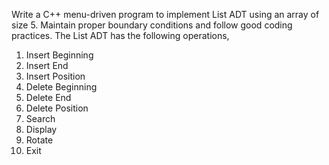 Write a C++ menu-driven program to implement List ADT using an array of size 5. Maintain
proper boundary conditions and follow good coding practices. The List ADT has the
following operations,

1. Insert Beginning
2. Insert End
3. Insert Position
4. Delete Beginning
5. Delete End
6. Delete Position
7. Search
8. Display
9. Rotate
10. Exit

